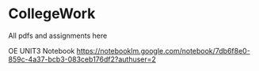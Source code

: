 # CollegeWork
All pdfs and  assignments here

OE UNIT3 Notebook
https://notebooklm.google.com/notebook/7db6f8e0-859c-4a37-bcb3-083ceb176df2?authuser=2
